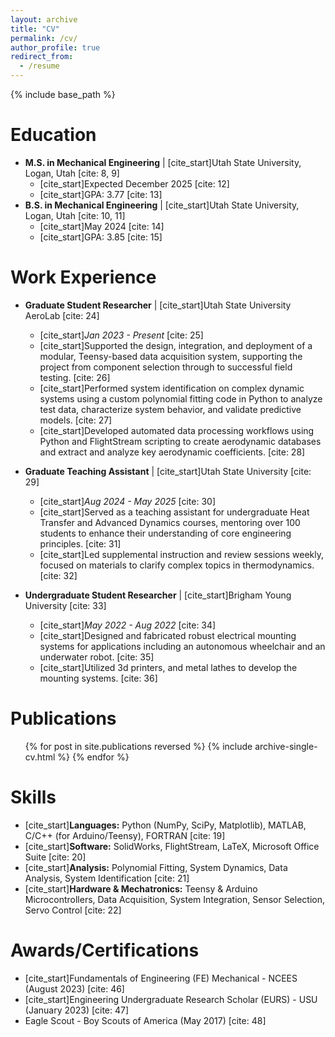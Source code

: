```yaml
---
layout: archive
title: "CV"
permalink: /cv/
author_profile: true
redirect_from:
  - /resume
---
```


{% include base_path %}

Education
======
* **M.S. in Mechanical Engineering** | [cite_start]Utah State University, Logan, Utah [cite: 8, 9]
  * [cite_start]Expected December 2025 [cite: 12]
  * [cite_start]GPA: 3.77 [cite: 13]
* **B.S. in Mechanical Engineering** | [cite_start]Utah State University, Logan, Utah [cite: 10, 11]
  * [cite_start]May 2024 [cite: 14]
  * [cite_start]GPA: 3.85 [cite: 15]

Work Experience
======
* **Graduate Student Researcher** | [cite_start]Utah State University AeroLab [cite: 24]
  * [cite_start]*Jan 2023 - Present* [cite: 25]
  * [cite_start]Supported the design, integration, and deployment of a modular, Teensy-based data acquisition system, supporting the project from component selection through to successful field testing. [cite: 26]
  * [cite_start]Performed system identification on complex dynamic systems using a custom polynomial fitting code in Python to analyze test data, characterize system behavior, and validate predictive models. [cite: 27]
  * [cite_start]Developed automated data processing workflows using Python and FlightStream scripting to create aerodynamic databases and extract and analyze key aerodynamic coefficients. [cite: 28]

* **Graduate Teaching Assistant** | [cite_start]Utah State University [cite: 29]
  * [cite_start]*Aug 2024 - May 2025* [cite: 30]
  * [cite_start]Served as a teaching assistant for undergraduate Heat Transfer and Advanced Dynamics courses, mentoring over 100 students to enhance their understanding of core engineering principles. [cite: 31]
  * [cite_start]Led supplemental instruction and review sessions weekly, focused on materials to clarify complex topics in thermodynamics. [cite: 32]

* **Undergraduate Student Researcher** | [cite_start]Brigham Young University [cite: 33]
  * [cite_start]*May 2022 - Aug 2022* [cite: 34]
  * [cite_start]Designed and fabricated robust electrical mounting systems for applications including an autonomous wheelchair and an underwater robot. [cite: 35]
  * [cite_start]Utilized 3d printers, and metal lathes to develop the mounting systems. [cite: 36]
  
Publications
======
  <ul>{% for post in site.publications reversed %}
    {% include archive-single-cv.html %}
  {% endfor %}</ul>

Skills
======
* [cite_start]**Languages:** Python (NumPy, SciPy, Matplotlib), MATLAB, C/C++ (for Arduino/Teensy), FORTRAN [cite: 19]
* [cite_start]**Software:** SolidWorks, FlightStream, LaTeX, Microsoft Office Suite [cite: 20]
* [cite_start]**Analysis:** Polynomial Fitting, System Dynamics, Data Analysis, System Identification [cite: 21]
* [cite_start]**Hardware & Mechatronics:** Teensy & Arduino Microcontrollers, Data Acquisition, System Integration, Sensor Selection, Servo Control [cite: 22]

Awards/Certifications
======
* [cite_start]Fundamentals of Engineering (FE) Mechanical - NCEES (August 2023) [cite: 46]
* [cite_start]Engineering Undergraduate Research Scholar (EURS) - USU (January 2023) [cite: 47]
* Eagle Scout - Boy Scouts of America (May 2017) [cite: 48]


  
<!-- Talks
======
  <ul>{% for post in site.talks reversed %}
    {% include archive-single-talk-cv.html  %}
  {% endfor %}</ul>
  
Teaching
======
  <ul>{% for post in site.teaching reversed %}
    {% include archive-single-cv.html %}
  {% endfor %}</ul>
  
Service and leadership
======
* Currently signed in to 43 different slack teams -->
